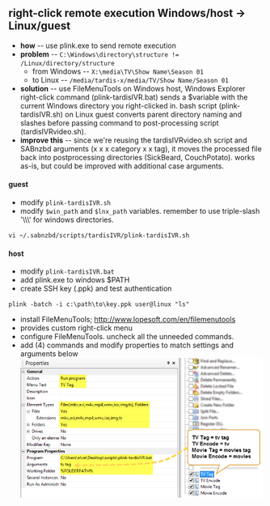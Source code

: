 ## right-click remote execution Windows/host -> Linux/guest
* **how** -- use plink.exe to send remote execution
* **problem** -- ```C:\Windows\directory\structure != /Linux/directory/structure```
  * from Windows -- ```X:\media\TV\Show Name\Season 01```
  * to Linux -- ```/media/tardis-x/media/TV/Show Name/Season 01```
* **solution** -- use FileMenuTools on Windows host, Windows Explorer right-click command (plink-tardisIVR.bat) sends a $variable with the current Windows directory you right-clicked in.  bash script (plink-tardisIVR.sh) on Linux guest converts parent directory naming and slashes before passing command to post-processing script (tardisIVRvideo.sh).
* **improve this** -- since we're reusing the tardisIVRvideo.sh script and SABnzbd arguments (x x x category x x tag), it moves the processed file back into postprocessing directories (SickBeard, CouchPotato).  works as-is, but could be improved with additional case arguments.

#### guest
* modify ```plink-tardisIVR.sh```
* modify ```$win_path``` and ```$lnx_path``` variables.  remember to use triple-slash '\\\\\\' for windows directories.

```
vi ~/.sabnzbd/scripts/tardisIVR/plink-tardisIVR.sh
```

#### host
* modify ```plink-tardisIVR.bat```
* add plink.exe to windows $PATH
* create SSH key (.ppk) and test authentication

```
plink -batch -i c:\path\to\key.ppk user@linux "ls"
```

* install FileMenuTools;  http://www.lopesoft.com/en/filemenutools
* provides custom right-click menu
* configure FileMenuTools.  uncheck all the unneeded commands.
* add (4) commands and modify properties to match settings and arguments below
![alt text](https://github.com/scrathe/tardisIVR/blob/master/graphics/fileMenuTools01.png?raw=true "FileMenuTools Setup")

